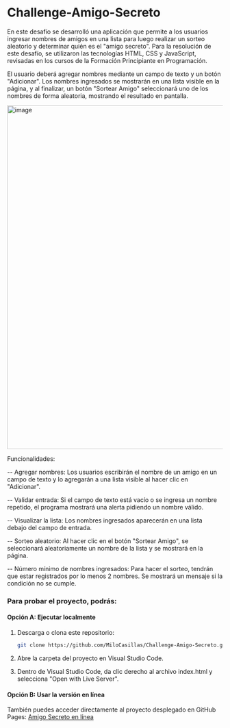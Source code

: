 # Challenge-Amigo-Secreto

En este desafío se desarrolló una aplicación que permite a los usuarios ingresar nombres de amigos en una lista para luego realizar un sorteo aleatorio 
y determinar quién es el "amigo secreto". Para la resolución de este desafío, se utilizaron las tecnologías HTML, CSS y JavaScript, revisadas en los cursos de la 
Formación Principiante en Programación.

El usuario deberá agregar nombres mediante un campo de texto y un botón "Adicionar". Los nombres ingresados se mostrarán en una lista visible en 
la página, y al finalizar, un botón "Sortear Amigo" seleccionará uno de los nombres de forma aleatoria, mostrando el resultado en pantalla.

<img width="920" height="803" alt="image" src="https://github.com/user-attachments/assets/3857166d-1690-4a1c-9571-a860d10385c7" />

Funcionalidades:

  --  Agregar nombres: Los usuarios escribirán el nombre de un amigo en un campo de texto y lo agregarán a una lista visible al hacer clic en "Adicionar".

  --  Validar entrada: Si el campo de texto está vacío o se ingresa un nombre repetido, el programa mostrará una alerta pidiendo un nombre válido.

  --  Visualizar la lista: Los nombres ingresados aparecerán en una lista debajo del campo de entrada.

  --  Sorteo aleatorio: Al hacer clic en el botón "Sortear Amigo", se seleccionará aleatoriamente un nombre de la lista y se mostrará en la página.

  --  Número mínimo de nombres ingresados: Para hacer el sorteo, tendrán que estar registrados por lo menos 2 nombres. Se mostrará un mensaje si la condición no se cumple.



### Para probar el proyecto, podrás: 

#### Opción A: Ejecutar localmente 

1. Descarga o clona este repositorio:

   ```bash
   git clone https://github.com/MiloCasillas/Challenge-Amigo-Secreto.git
   ```

2. Abre la carpeta del proyecto en Visual Studio Code.

3. Dentro de Visual Studio Code, da clic derecho al archivo index.html y selecciona "Open with Live Server".
        

#### Opción B: Usar la versión en línea 

También puedes acceder directamente al proyecto desplegado en GitHub Pages: [Amigo Secreto en línea](https://milocasillas.github.io/Challenge-Amigo-Secreto/)
